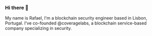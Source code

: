 ### Hi there 👋
My name is Rafael, I'm a blockchain security engineer based in Lisbon, Portugal. I've co-founded @coveragelabs, a blockchain service-based company specializing in security.
